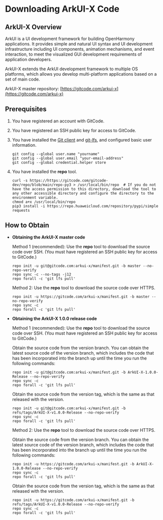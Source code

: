 # Downloading ArkUI-X Code

## ArkUI-X Overview

ArkUI is a UI development framework for building OpenHarmony applications. It provides simple and natural UI syntax and UI development infrastructure including UI components, animation mechanisms, and event interaction, to meet the visualized GUI development requirements of application developers.

ArkUI-X extends the ArkUI development framework to multiple OS platforms, which allows you develop multi-platform applications based on a set of main code.

ArkUI-X master repository: [https://gitcode.com/arkui-x](https://gitcode.com/arkui-x)

## Prerequisites

1. You have registered an account with GitCode.

2. You have registered an SSH public key for access to GitCode.

3. You have installed the [Git client](https://git-scm.com/book/en/v2/Getting-Started-Installing-Git) and [git-lfs](https://gitcode.com/vcs-all-in-one/git-lfs?_from=gitcode_search#downloading), and configured basic user information.

   ```shell
   git config --global user.name "yourname"
   git config --global user.email "your-email-address"
   git config --global credential.helper store
   ```

4. You have installed the **repo** tool.

   ```shell
   curl -s https://https://gitcode.com/gitcode-dev/repo/blob/main/repo-py3 > /usr/local/bin/repo  # If you do not have the access permission to this directory, download the tool to any other accessible directory and configure the directory to the environment variable.
   chmod a+x /usr/local/bin/repo
   pip3 install -i https://repo.huaweicloud.com/repository/pypi/simple requests
   ```

## How to Obtain

- **Obtaining the ArkUI-X master code**

  Method 1 (recommended): Use the **repo** tool to download the source code over SSH. (You must have registered an SSH public key for access to GitCode.)

  ```shell
  repo init -u git@gitcode.com:arkui-x/manifest.git -b master --no-repo-verify
  repo sync -c --no-tags -j12
  repo forall -c 'git lfs pull'
  ```

  Method 2: Use the **repo** tool to download the source code over HTTPS.

  ```shell
  repo init -u https://gitcode.com/arkui-x/manifest.git -b master --no-repo-verify
  repo sync -c
  repo forall -c 'git lfs pull'
  ```

- **Obtaining the ArkUI-X 1.0.0 release code**

  Method 1 (recommended): Use the **repo** tool to download the source code over SSH. (You must have registered an SSH public key for access to GitCode.)

  Obtain the source code from the version branch. You can obtain the latest source code of the version branch, which includes the code that has been incorporated into the branch up until the time you run the following commands:
  ```shell
  repo init -u git@gitcode.com:arkui-x/manifest.git -b ArkUI-X-1.0.0-Release --no-repo-verify
  repo sync -c
  repo forall -c 'git lfs pull'
  ```
  
  Obtain the source code from the version tag, which is the same as that released with the version.
  ```shell
  repo init -u git@gitcode.com:arkui-x/manifest.git -b refs/tags/ArkUI-X-v1.0.0-Release --no-repo-verify
  repo sync -c
  repo forall -c 'git lfs pull'
  ```

  Method 2: Use the **repo** tool to download the source code over HTTPS.

  Obtain the source code from the version branch. You can obtain the latest source code of the version branch, which includes the code that has been incorporated into the branch up until the time you run the following commands:
  ```shell
  repo init -u https://gitcode.com/arkui-x/manifest.git -b ArkUI-X-1.0.0-Release --no-repo-verify
  repo sync -c
  repo forall -c 'git lfs pull'
  ```
  
  Obtain the source code from the version tag, which is the same as that released with the version.
  ```shell
  repo init -u https://gitcode.com/arkui-x/manifest.git -b refs/tags/ArkUI-X-v1.0.0-Release --no-repo-verify
  repo sync -c
  repo forall -c 'git lfs pull'
  ```
